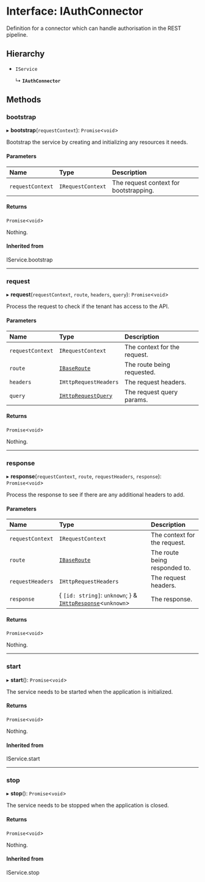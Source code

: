# Interface: IAuthConnector

Definition for a connector which can handle authorisation in the REST pipeline.

## Hierarchy

- `IService`

  ↳ **`IAuthConnector`**

## Methods

### bootstrap

▸ **bootstrap**(`requestContext`): `Promise`\<`void`\>

Bootstrap the service by creating and initializing any resources it needs.

#### Parameters

| Name | Type | Description |
| :------ | :------ | :------ |
| `requestContext` | `IRequestContext` | The request context for bootstrapping. |

#### Returns

`Promise`\<`void`\>

Nothing.

#### Inherited from

IService.bootstrap

___

### request

▸ **request**(`requestContext`, `route`, `headers`, `query`): `Promise`\<`void`\>

Process the request to check if the tenant has access to the API.

#### Parameters

| Name | Type | Description |
| :------ | :------ | :------ |
| `requestContext` | `IRequestContext` | The context for the request. |
| `route` | [`IBaseRoute`](IBaseRoute.md) | The route being requested. |
| `headers` | `IHttpRequestHeaders` | The request headers. |
| `query` | [`IHttpRequestQuery`](IHttpRequestQuery.md) | The request query params. |

#### Returns

`Promise`\<`void`\>

Nothing.

___

### response

▸ **response**(`requestContext`, `route`, `requestHeaders`, `response`): `Promise`\<`void`\>

Process the response to see if there are any additional headers to add.

#### Parameters

| Name | Type | Description |
| :------ | :------ | :------ |
| `requestContext` | `IRequestContext` | The context for the request. |
| `route` | [`IBaseRoute`](IBaseRoute.md) | The route being responded to. |
| `requestHeaders` | `IHttpRequestHeaders` | The request headers. |
| `response` | \{ `[id: string]`: `unknown`;  } & [`IHttpResponse`](IHttpResponse.md)\<`unknown`\> | The response. |

#### Returns

`Promise`\<`void`\>

Nothing.

___

### start

▸ **start**(): `Promise`\<`void`\>

The service needs to be started when the application is initialized.

#### Returns

`Promise`\<`void`\>

Nothing.

#### Inherited from

IService.start

___

### stop

▸ **stop**(): `Promise`\<`void`\>

The service needs to be stopped when the application is closed.

#### Returns

`Promise`\<`void`\>

Nothing.

#### Inherited from

IService.stop
